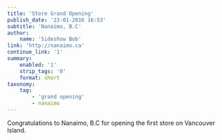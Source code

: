 ```yaml
---
title: 'Store Grand Opening'
publish_date: '23-01-2016 16:53'
subtitle: 'Nanaimo, B.C'
author:
    name: 'Sideshow Bob'
link: 'http://nanaimo.ca'
continue_link: '1'
summary:
    enabled: '1'
    strip_tags: '0'
    format: short
taxonomy:
    tag:
        - 'grand opening'
        - nanaimo
---
```


Congratulations to Nanaimo, B.C for opening the first store on Vancouver Island.
